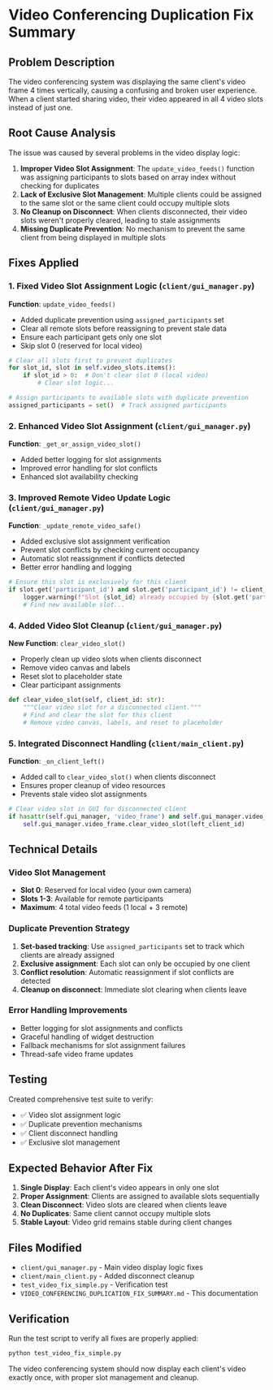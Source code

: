 # Video Conferencing Duplication Fix Summary

## Problem Description
The video conferencing system was displaying the same client's video frame 4 times vertically, causing a confusing and broken user experience. When a client started sharing video, their video appeared in all 4 video slots instead of just one.

## Root Cause Analysis
The issue was caused by several problems in the video display logic:

1. **Improper Video Slot Assignment**: The `update_video_feeds()` function was assigning participants to slots based on array index without checking for duplicates
2. **Lack of Exclusive Slot Management**: Multiple clients could be assigned to the same slot or the same client could occupy multiple slots
3. **No Cleanup on Disconnect**: When clients disconnected, their video slots weren't properly cleared, leading to stale assignments
4. **Missing Duplicate Prevention**: No mechanism to prevent the same client from being displayed in multiple slots

## Fixes Applied

### 1. Fixed Video Slot Assignment Logic (`client/gui_manager.py`)
**Function**: `update_video_feeds()`
- Added duplicate prevention using `assigned_participants` set
- Clear all remote slots before reassigning to prevent stale data
- Ensure each participant gets only one slot
- Skip slot 0 (reserved for local video)

```python
# Clear all slots first to prevent duplicates
for slot_id, slot in self.video_slots.items():
    if slot_id > 0:  # Don't clear slot 0 (local video)
        # Clear slot logic...

# Assign participants to available slots with duplicate prevention
assigned_participants = set()  # Track assigned participants
```

### 2. Enhanced Video Slot Assignment (`client/gui_manager.py`)
**Function**: `_get_or_assign_video_slot()`
- Added better logging for slot assignments
- Improved error handling for slot conflicts
- Enhanced slot availability checking

### 3. Improved Remote Video Update Logic (`client/gui_manager.py`)
**Function**: `_update_remote_video_safe()`
- Added exclusive slot assignment verification
- Prevent slot conflicts by checking current occupancy
- Automatic slot reassignment if conflicts detected
- Better error handling and logging

```python
# Ensure this slot is exclusively for this client
if slot.get('participant_id') and slot.get('participant_id') != client_id:
    logger.warning(f"Slot {slot_id} already occupied by {slot.get('participant_id')}, finding new slot")
    # Find new available slot...
```

### 4. Added Video Slot Cleanup (`client/gui_manager.py`)
**New Function**: `clear_video_slot()`
- Properly clean up video slots when clients disconnect
- Remove video canvas and labels
- Reset slot to placeholder state
- Clear participant assignments

```python
def clear_video_slot(self, client_id: str):
    """Clear video slot for a disconnected client."""
    # Find and clear the slot for this client
    # Remove video canvas, labels, and reset to placeholder
```

### 5. Integrated Disconnect Handling (`client/main_client.py`)
**Function**: `_on_client_left()`
- Added call to `clear_video_slot()` when clients disconnect
- Ensures proper cleanup of video resources
- Prevents stale video slot assignments

```python
# Clear video slot in GUI for disconnected client
if hasattr(self.gui_manager, 'video_frame') and self.gui_manager.video_frame and left_client_id:
    self.gui_manager.video_frame.clear_video_slot(left_client_id)
```

## Technical Details

### Video Slot Management
- **Slot 0**: Reserved for local video (your own camera)
- **Slots 1-3**: Available for remote participants
- **Maximum**: 4 total video feeds (1 local + 3 remote)

### Duplicate Prevention Strategy
1. **Set-based tracking**: Use `assigned_participants` set to track which clients are already assigned
2. **Exclusive assignment**: Each slot can only be occupied by one client
3. **Conflict resolution**: Automatic reassignment if slot conflicts are detected
4. **Cleanup on disconnect**: Immediate slot clearing when clients leave

### Error Handling Improvements
- Better logging for slot assignments and conflicts
- Graceful handling of widget destruction
- Fallback mechanisms for slot assignment failures
- Thread-safe video frame updates

## Testing
Created comprehensive test suite to verify:
- ✅ Video slot assignment logic
- ✅ Duplicate prevention mechanisms  
- ✅ Client disconnect handling
- ✅ Exclusive slot management

## Expected Behavior After Fix
1. **Single Display**: Each client's video appears in only one slot
2. **Proper Assignment**: Clients are assigned to available slots sequentially
3. **Clean Disconnect**: Video slots are cleared when clients leave
4. **No Duplicates**: Same client cannot occupy multiple slots
5. **Stable Layout**: Video grid remains stable during client changes

## Files Modified
- `client/gui_manager.py` - Main video display logic fixes
- `client/main_client.py` - Added disconnect cleanup
- `test_video_fix_simple.py` - Verification test
- `VIDEO_CONFERENCING_DUPLICATION_FIX_SUMMARY.md` - This documentation

## Verification
Run the test script to verify all fixes are properly applied:
```bash
python test_video_fix_simple.py
```

The video conferencing system should now display each client's video exactly once, with proper slot management and cleanup.